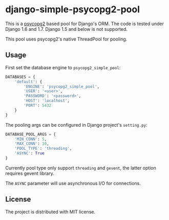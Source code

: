 # django-simple-psycopg2-pool

This is a [psycopg2](https://github.com/psycopg/psycopg2) based pool for Django's  ORM.
The code is tested under Django 1.6 and 1.7. 
Django 1.5 and below is not supported.

This pool uses psycopg2's native ThreadPool for pooling.

## Usage

First set the database engine to `psycopg2_simple_pool`:

```python
DATABASES = {
    'default': {
        'ENGINE': 'psycopg2_simple_pool', 
        'USER': '<user>', 
        'PASSWORD': '<password>', 
        'HOST': 'localhost', 
        'PORT': 5432
    }
}
```

The pooling args can be configured in Django project's `setting.py`:

```python
DATABASE_POOL_ARGS = {
    'MIN_CONN': 5,
    'MAX_CONN': 10,
    'POOL_TYPE': 'threading', 
    'ASYNC': True
}
```

Currently pool type only support `threading` and `gevent`, 
the latter option requires gevent library.

The `ASYNC` parameter will use asynchronous I/O for connections. 


## License

The project is distributed with MIT license.
